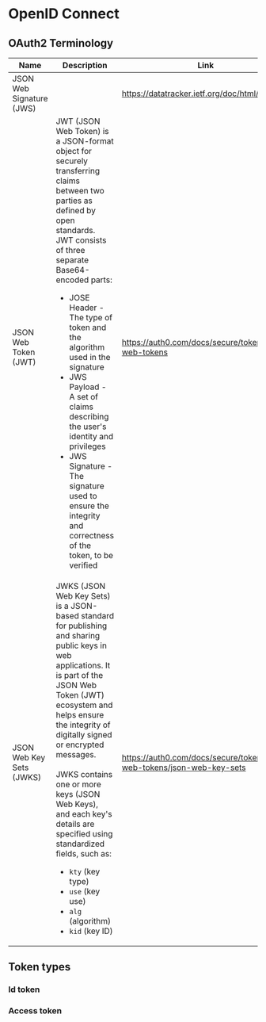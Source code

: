 # OpenID Connect

## OAuth2 Terminology

| Name | Description | Link |
|--|--|--|
| JSON Web Signature (JWS) | | https://datatracker.ietf.org/doc/html/rfc7515 |
| JSON Web Token (JWT) | JWT (JSON Web Token) is a JSON-format object for securely transferring claims between two parties as defined by open standards. JWT consists of three separate Base64-encoded parts: <ul><li>JOSE Header - The type of token and the algorithm used in the signature</li><li>JWS Payload - A set of claims describing the user's identity and privileges</li><li>JWS Signature - The signature used to ensure the integrity and correctness of the token, to be verified</li></ul> | https://auth0.com/docs/secure/tokens/json-web-tokens |
| JSON Web Key Sets (JWKS) | JWKS (JSON Web Key Sets) is a JSON-based standard for publishing and sharing public keys in web applications. It is part of the JSON Web Token (JWT) ecosystem and helps ensure the integrity of digitally signed or encrypted messages. <br><br> JWKS contains one or more keys (JSON Web Keys), and each key's details are specified using standardized fields, such as: <ul><li>`kty` (key type)</li><li>`use` (key use)</li><li>`alg` (algorithm)</li><li>`kid` (key ID)</li></ul> | https://auth0.com/docs/secure/tokens/json-web-tokens/json-web-key-sets |

## Token types

### Id token

### Access token